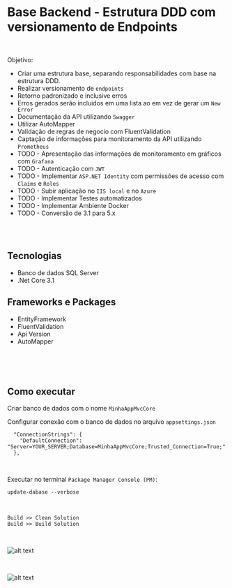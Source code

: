 # Base Backend - Estrutura DDD com versionamento de Endpoints

<br/>

Objetivo:
- Criar uma estrutura base, separando responsabilidades com base na estrutura DDD.
- Realizar versionamento de `endpoints`
- Retorno padronizado e inclusive erros
- Erros gerados serão incluidos em uma lista ao em vez de gerar um `New Error`
- Documentação da API utilizando `Swagger`
- Utilizar AutoMapper
- Validação de regras de negocio com FluentValidation
- Captação de informações para monitoramento da API utilizando `Prometheus`
- TODO - Apresentação das informações de monitoramento em gráficos com `Grafana`
- TODO - Autenticação com `JWT`
- TODO - Implementar `ASP.NET Identity` com permissões de acesso com `Claims` e `Roles`
- TODO - Subir aplicação no `IIS local` e no `Azure`
- TODO - Implementar Testes automatizados
- TODO - Implementar Ambiente Docker
- TODO - Conversão de 3.1 para 5.x

<br/>
<br/>

## Tecnologias
- Banco de dados SQL Server
- .Net Core 3.1

## Frameworks e Packages
- EntityFramework
- FluentValidation
- Api Version
- AutoMapper

<br/>
<br/>

<br>

## Como executar

Criar banco de dados com o nome `MinhaAppMvcCore`

Configurar conexão com o banco de dados no arquivo `appsettings.json`


```
  "ConnectionStrings": {
    "DefaultConnection": "Server=YOUR_SERVER;Database=MinhaAppMvcCore;Trusted_Connection=True;"
  },
```

<br>

Executar no terminal `Package Manager Console (PM)`:
<br>

```
update-dabase --verbose
```

<br>

`Build >> Clean Solution`
<br>
`Build >> Build Solution`

<br>

![alt text](https://github.com/cleberspirlandeli/versionamento-api/blob/master/images/swagger.png)

<br>

![alt text](https://github.com/cleberspirlandeli/versionamento-api/blob/master/images/elmah.png)

<br>
